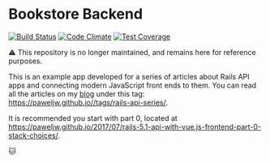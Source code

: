 # Bookstore Backend

[![Build Status](https://travis-ci.org/paweljw/bookstore-backend.svg?branch=master)](https://travis-ci.org/paweljw/bookstore-backend)
[![Code Climate](https://codeclimate.com/github/paweljw/bookstore-backend/badges/gpa.svg)](https://codeclimate.com/github/paweljw/bookstore-backend)
[![Test Coverage](https://codeclimate.com/github/paweljw/bookstore-backend/badges/coverage.svg)](https://codeclimate.com/github/paweljw/bookstore-backend/coverage)

⚠️ This repository is no longer maintained, and remains here for reference purposes.

This is an example app developed for a series of articles about Rails API apps and connecting modern JavaScript front ends to them. You can read all the articles on my [blog](https://paweljw.github.io) under this tag: https://paweljw.github.io//tags/rails-api-series/.

It is recommended you start with part 0, located at https://paweljw.github.io/2017/07/rails-5.1-api-with-vue.js-frontend-part-0-stack-choices/.

🐱
